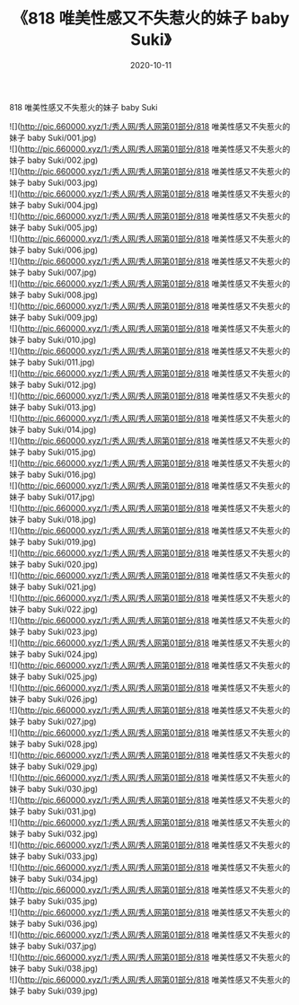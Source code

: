 ﻿---
layout: post
title:  《818 唯美性感又不失惹火的妹子 baby Suki》
date:   2020-10-11
img: http://pic.660000.xyz/1:/秀人网/秀人网第01部分/818 唯美性感又不失惹火的妹子 baby Suki/000.jpg
categories: [美女, 清纯, 唯美]
---

818 唯美性感又不失惹火的妹子 baby Suki

  ![](http://pic.660000.xyz/1:/秀人网/秀人网第01部分/818 唯美性感又不失惹火的妹子 baby Suki/001.jpg) <br> ![](http://pic.660000.xyz/1:/秀人网/秀人网第01部分/818 唯美性感又不失惹火的妹子 baby Suki/002.jpg) <br> ![](http://pic.660000.xyz/1:/秀人网/秀人网第01部分/818 唯美性感又不失惹火的妹子 baby Suki/003.jpg) <br> ![](http://pic.660000.xyz/1:/秀人网/秀人网第01部分/818 唯美性感又不失惹火的妹子 baby Suki/004.jpg) <br> ![](http://pic.660000.xyz/1:/秀人网/秀人网第01部分/818 唯美性感又不失惹火的妹子 baby Suki/005.jpg) <br> ![](http://pic.660000.xyz/1:/秀人网/秀人网第01部分/818 唯美性感又不失惹火的妹子 baby Suki/006.jpg) <br> ![](http://pic.660000.xyz/1:/秀人网/秀人网第01部分/818 唯美性感又不失惹火的妹子 baby Suki/007.jpg) <br> ![](http://pic.660000.xyz/1:/秀人网/秀人网第01部分/818 唯美性感又不失惹火的妹子 baby Suki/008.jpg) <br> ![](http://pic.660000.xyz/1:/秀人网/秀人网第01部分/818 唯美性感又不失惹火的妹子 baby Suki/009.jpg) <br> ![](http://pic.660000.xyz/1:/秀人网/秀人网第01部分/818 唯美性感又不失惹火的妹子 baby Suki/010.jpg) <br> ![](http://pic.660000.xyz/1:/秀人网/秀人网第01部分/818 唯美性感又不失惹火的妹子 baby Suki/011.jpg) <br> ![](http://pic.660000.xyz/1:/秀人网/秀人网第01部分/818 唯美性感又不失惹火的妹子 baby Suki/012.jpg) <br> ![](http://pic.660000.xyz/1:/秀人网/秀人网第01部分/818 唯美性感又不失惹火的妹子 baby Suki/013.jpg) <br> ![](http://pic.660000.xyz/1:/秀人网/秀人网第01部分/818 唯美性感又不失惹火的妹子 baby Suki/014.jpg) <br> ![](http://pic.660000.xyz/1:/秀人网/秀人网第01部分/818 唯美性感又不失惹火的妹子 baby Suki/015.jpg) <br> ![](http://pic.660000.xyz/1:/秀人网/秀人网第01部分/818 唯美性感又不失惹火的妹子 baby Suki/016.jpg) <br> ![](http://pic.660000.xyz/1:/秀人网/秀人网第01部分/818 唯美性感又不失惹火的妹子 baby Suki/017.jpg) <br> ![](http://pic.660000.xyz/1:/秀人网/秀人网第01部分/818 唯美性感又不失惹火的妹子 baby Suki/018.jpg) <br> ![](http://pic.660000.xyz/1:/秀人网/秀人网第01部分/818 唯美性感又不失惹火的妹子 baby Suki/019.jpg) <br> ![](http://pic.660000.xyz/1:/秀人网/秀人网第01部分/818 唯美性感又不失惹火的妹子 baby Suki/020.jpg) <br> ![](http://pic.660000.xyz/1:/秀人网/秀人网第01部分/818 唯美性感又不失惹火的妹子 baby Suki/021.jpg) <br> ![](http://pic.660000.xyz/1:/秀人网/秀人网第01部分/818 唯美性感又不失惹火的妹子 baby Suki/022.jpg) <br> ![](http://pic.660000.xyz/1:/秀人网/秀人网第01部分/818 唯美性感又不失惹火的妹子 baby Suki/023.jpg) <br> ![](http://pic.660000.xyz/1:/秀人网/秀人网第01部分/818 唯美性感又不失惹火的妹子 baby Suki/024.jpg) <br> ![](http://pic.660000.xyz/1:/秀人网/秀人网第01部分/818 唯美性感又不失惹火的妹子 baby Suki/025.jpg) <br> ![](http://pic.660000.xyz/1:/秀人网/秀人网第01部分/818 唯美性感又不失惹火的妹子 baby Suki/026.jpg) <br> ![](http://pic.660000.xyz/1:/秀人网/秀人网第01部分/818 唯美性感又不失惹火的妹子 baby Suki/027.jpg) <br> ![](http://pic.660000.xyz/1:/秀人网/秀人网第01部分/818 唯美性感又不失惹火的妹子 baby Suki/028.jpg) <br> ![](http://pic.660000.xyz/1:/秀人网/秀人网第01部分/818 唯美性感又不失惹火的妹子 baby Suki/029.jpg) <br> ![](http://pic.660000.xyz/1:/秀人网/秀人网第01部分/818 唯美性感又不失惹火的妹子 baby Suki/030.jpg) <br> ![](http://pic.660000.xyz/1:/秀人网/秀人网第01部分/818 唯美性感又不失惹火的妹子 baby Suki/031.jpg) <br> ![](http://pic.660000.xyz/1:/秀人网/秀人网第01部分/818 唯美性感又不失惹火的妹子 baby Suki/032.jpg) <br> ![](http://pic.660000.xyz/1:/秀人网/秀人网第01部分/818 唯美性感又不失惹火的妹子 baby Suki/033.jpg) <br> ![](http://pic.660000.xyz/1:/秀人网/秀人网第01部分/818 唯美性感又不失惹火的妹子 baby Suki/034.jpg) <br> ![](http://pic.660000.xyz/1:/秀人网/秀人网第01部分/818 唯美性感又不失惹火的妹子 baby Suki/035.jpg) <br> ![](http://pic.660000.xyz/1:/秀人网/秀人网第01部分/818 唯美性感又不失惹火的妹子 baby Suki/036.jpg) <br> ![](http://pic.660000.xyz/1:/秀人网/秀人网第01部分/818 唯美性感又不失惹火的妹子 baby Suki/037.jpg) <br> ![](http://pic.660000.xyz/1:/秀人网/秀人网第01部分/818 唯美性感又不失惹火的妹子 baby Suki/038.jpg) <br> ![](http://pic.660000.xyz/1:/秀人网/秀人网第01部分/818 唯美性感又不失惹火的妹子 baby Suki/039.jpg) <br>
